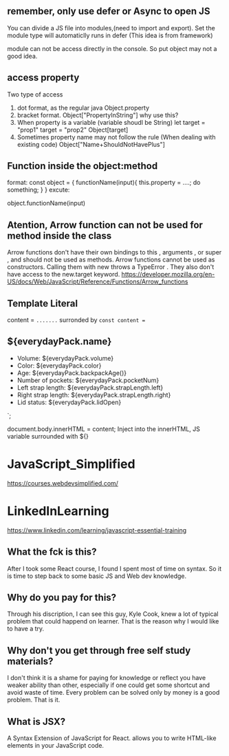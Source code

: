 ## remember, only use defer or Async to open JS

You can divide a JS file into modules,(need to import and export). Set the <script>type = "module" src = ...</script>
module type will automaticlly runs in defer (This idea is from framework)

module can not be access directly in the console. So put object may not a good idea.

## access property
Two type of access
1. dot format, as the regular java  Object.property
2. bracket format. Object["PropertyInString"]
why use this? 
1. When property is a variable (variable shoudl be String)
let target = "prop1"
target = "prop2"
Object[target]
2. Sometimes property name may not follow the rule (When dealing with existing code)
Object["Name+ShouldNotHavePlus"]

## Function inside the object:method
format:
const object = {
functionName(input){
    this.property = ....;
    do something;
}
}
excute:

object.functionName(input)

## Atention, Arrow function can not be used for method inside the class
Arrow functions don't have their own bindings to this , arguments , or super , and should not be used as methods. Arrow functions cannot be used as constructors. Calling them with new throws a TypeError . They also don't have access to the new.target keyword.
https://developer.mozilla.org/en-US/docs/Web/JavaScript/Reference/Functions/Arrow_functions

## Template Literal
content = `.......` surronded by `
const content = `
  <main>
    <article>
      <h1>${everydayPack.name}</h1>
      <ul>
        <li>Volume: ${everydayPack.volume}</li>
        <li>Color: ${everydayPack.color}</li>
        <li>Age: ${everydayPack.backpackAge()}</li>
        <li>Number of pockets: ${everydayPack.pocketNum}</li>
        <li>Left strap length: ${everydayPack.strapLength.left}</li>
        <li>Right strap length: ${everydayPack.strapLength.right}</li>
        <li>Lid status: ${everydayPack.lidOpen}</li>
      </ul>
    </article>
  </main>
`;

document.body.innerHTML = content;
Inject into the innerHTML, JS variable surrounded with ${}
 

# JavaScript_Simplified
https://courses.webdevsimplified.com/

# LinkedInLearning
https://www.linkedin.com/learning/javascript-essential-training

## What the fck is this?
After I took some React course, I found I spent most of time on syntax. So it is time to step back to some basic JS and Web dev knowledge.

## Why do you pay for this?
Through his discription, I can see this guy, Kyle Cook, knew a lot of typical problem that could happend on learner. That is the reason why I would like to have a try.

## Why don't you get through free self study materials?
I don't think it is a shame for paying for knowledge or reflect you have weaker ability than other, especially if one could get some shortcut and avoid waste of time. Every problem can be solved only by money is a good problem. That is it.

## What is JSX?
A Syntax Extension of JavaScript for React. allows you to write HTML-like elements in your JavaScript code.
